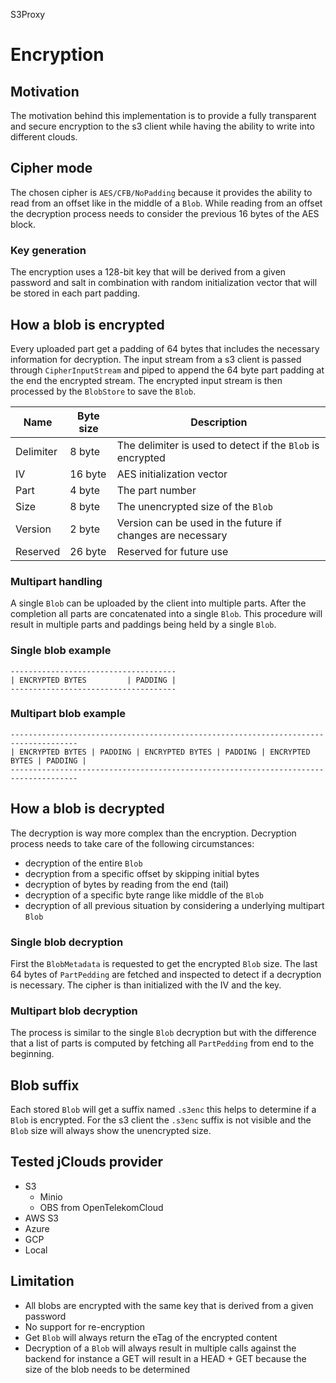 S3Proxy

# Encryption 

## Motivation 
The motivation behind this implementation is to provide a fully transparent and secure encryption to the s3 client while having the ability to write into different clouds.

## Cipher mode
The chosen cipher is ```AES/CFB/NoPadding``` because it provides the ability to read from an offset like in the middle of a ```Blob```.
While reading from an offset the decryption process needs to consider the previous 16 bytes of the AES block.

### Key generation
The encryption uses a 128-bit key that will be derived from a given password and salt in combination with random initialization vector that will be stored in each part padding.

## How a blob is encrypted 
Every uploaded part get a padding of 64 bytes that includes the necessary information for decryption. The input stream from a s3 client is passed through ```CipherInputStream``` and piped to append the 64 byte part padding at the end the encrypted stream. The encrypted input stream is then processed by the ```BlobStore``` to save the ```Blob```.

| Name      | Byte size | Description                                                    |
|-----------|-----------|----------------------------------------------------------------|
| Delimiter | 8 byte    | The delimiter is used to detect if the ```Blob``` is encrypted |
| IV        | 16 byte   | AES initialization vector                                      |
| Part      | 4 byte    | The part number                                                |
| Size      | 8 byte    | The unencrypted size of the ```Blob```                         |
| Version   | 2 byte    | Version can be used in the future if changes are necessary     |
| Reserved  | 26 byte   | Reserved for future use                                        |

### Multipart handling 
A single ```Blob``` can be uploaded by the client into multiple parts. After the completion all parts are concatenated into a single ```Blob```.
This procedure will result in multiple parts and paddings being held by a single ```Blob```.

### Single blob example
```
-------------------------------------
| ENCRYPTED BYTES         | PADDING |
-------------------------------------
```

### Multipart blob example
```
-------------------------------------------------------------------------------------
| ENCRYPTED BYTES | PADDING | ENCRYPTED BYTES | PADDING | ENCRYPTED BYTES | PADDING |
-------------------------------------------------------------------------------------
```

## How a blob is decrypted
The decryption is way more complex than the encryption. Decryption process needs to take care of the following circumstances:
- decryption of the entire ```Blob```
- decryption from a specific offset by skipping initial bytes 
- decryption of bytes by reading from the end (tail)
- decryption of a specific byte range like middle of the ```Blob```
- decryption of all previous situation by considering a underlying multipart ```Blob```

### Single blob decryption 
First the ```BlobMetadata``` is requested to get the encrypted ```Blob``` size. The last 64 bytes of ```PartPedding``` are fetched and inspected to detect if a decryption is necessary.
The cipher is than initialized with the IV and the key.

### Multipart blob decryption 
The process is similar to the single ```Blob``` decryption but with the difference that a list of parts is computed by fetching all ```PartPedding``` from end to the beginning.

## Blob suffix
Each stored ```Blob``` will get a suffix named ```.s3enc``` this helps to determine if a ```Blob``` is encrypted. For the s3 client the ```.s3enc``` suffix is not visible and the ```Blob``` size will always show the unencrypted size.  

## Tested jClouds provider
- S3
    - Minio
    - OBS from OpenTelekomCloud
- AWS S3
- Azure
- GCP
- Local

## Limitation 
- All blobs are encrypted with the same key that is derived from a given password 
- No support for re-encryption
- Get ```Blob``` will always return the eTag of the encrypted content
- Decryption of a ```Blob``` will always result in multiple calls against the backend for instance a GET will result in a HEAD + GET because the size of the blob needs to be determined 
